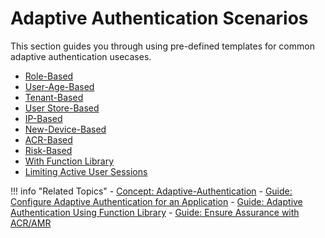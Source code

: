# Adaptive Authentication Scenarios

This section guides you through using pre-defined templates for common adaptive authentication usecases.

   - [Role-Based](role-based-adaptive-auth.md)
   - [User-Age-Based](age-based-adaptive-auth.md)
   - [Tenant-Based](tenant-based-adaptive-auth.md)
   - [User Store-Based](user-store-based-adaptive-auth.md)
   - [IP-Based](ip-based-adaptive-auth.md)
   - [New-Device-Based](device-based-adaptive-auth.md)
   - [ACR-Based](acr-based-adaptive-auth.md)
   - [Risk-Based](risk-based-adaptive-auth.md)
   - [With Function Library](adaptive-auth-with-function-lib-sample.md)
   - [Limiting Active User Sessions](limiting-active-sessions-adaptive-auth.md)
   
!!! info "Related Topics"
    - [Concept: Adaptive-Authentication](TODO:insert-link-to-concept)
    - [Guide: Configure Adaptive Authentication for an Application](../../guides/adaptive-auth/configure-adaptive-auth)
    - [Guide: Adaptive Authentication Using Function Library](../../guides/adaptive-auth/adaptive-auth-with-function-lib)
    - [Guide: Ensure Assurance with ACR/AMR](../../guides/adaptive-auth/work-with-acr-amr)